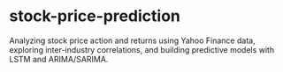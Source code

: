 # stock-price-prediction
Analyzing stock price action and returns using Yahoo Finance data, exploring inter-industry correlations, and building predictive models with LSTM and ARIMA/SARIMA.
